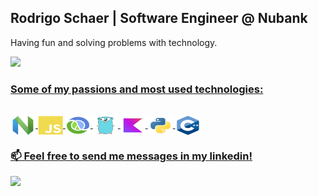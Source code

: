 ## Rodrigo Schaer | Software Engineer @ Nubank
 Having fun and solving problems with technology.

 <div>
  <a href="https://www.linkedin.com/in/rodrigo-f-schaer/">
  <img height="180em" src="https://github-readme-stats.vercel.app/api/top-langs/?username=rodrigoschaer&layout=compact&langs_count=7&theme=prussian"/>
</div>

 ### Some of my passions and most used technologies:
<div style="display: inline_block"><br>
 <img align="center" alt="NVim icon" height="30" width="40" src="https://raw.githubusercontent.com/devicons/devicon/master/icons/neovim/neovim-original.svg">
 <img align="center" alt="Js icon" height="30" width="40" src="https://raw.githubusercontent.com/devicons/devicon/master/icons/javascript/javascript-plain.svg">
 <img align="center" alt="Clojure icon" height="30" width="40" src="https://raw.githubusercontent.com/devicons/devicon/master/icons/clojure/clojure-original.svg">
 <img align="center" alt="Go icon" height="30" width="40" src="https://raw.githubusercontent.com/devicons/devicon/master/icons/go/go-original.svg">
 <img align="center" alt="Kotlin icon" height="30" width="40" src="https://raw.githubusercontent.com/devicons/devicon/master/icons/kotlin/kotlin-original.svg">
 <img align="center" alt="Python icon" height="30" width="40" src="https://raw.githubusercontent.com/devicons/devicon/master/icons/python/python-original.svg">
 <img align="center" alt="C++ icon" height="30" width="40" src="https://raw.githubusercontent.com/devicons/devicon/master/icons/cplusplus/cplusplus-original.svg">
</div>

 ### 📫 Feel free to send me messages in my linkedin!
 
 <div> 
  <a href="https://www.linkedin.com/in/rodrigo-f-schaer" target="_blank"><img src="https://img.shields.io/badge/-LinkedIn-%230077B5?style=for-the-badge&logo=linkedin&logoColor=white" target="_blank"></a> 
</div>
